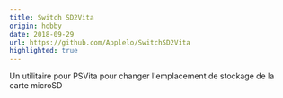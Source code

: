 ```yaml
---
title: Switch SD2Vita
origin: hobby
date: 2018-09-29
url: https://github.com/Applelo/SwitchSD2Vita
highlighted: true
---
```


Un utilitaire pour PSVita pour changer l'emplacement de stockage de la carte microSD

<!--more-->
